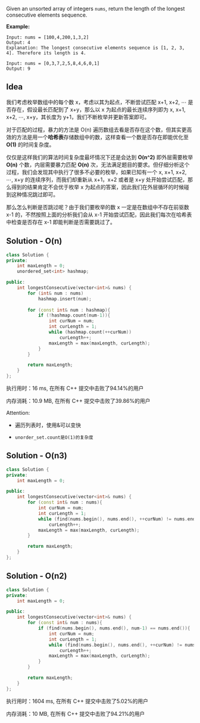 Given an unsorted array of integers `nums`, return the length of the longest consecutive elements sequence.



**Example:**

```
Input: nums = [100,4,200,1,3,2]
Output: 4
Explanation: The longest consecutive elements sequence is [1, 2, 3, 4]. Therefore its length is 4.

Input: nums = [0,3,7,2,5,8,4,6,0,1]
Output: 9
```

## Idea

我们考虑枚举数组中的每个数 x，考虑以其为起点，不断尝试匹配 x+1, x+2, ⋯ 是否存在，假设最长匹配到了 x+y，那么以 x 为起点的最长连续序列即为 x, x+1, x+2, ⋯, x+y，其长度为 y+1，我们不断枚举并更新答案即可。

对于匹配的过程，暴力的方法是 O(n) 遍历数组去看是否存在这个数，但其实更高效的方法是用一个**哈希表**存储数组中的数，这样查看一个数是否存在即能优化至 **O(1)** 的时间复杂度。

仅仅是这样我们的算法时间复杂度最坏情况下还是会达到 **O(n^2)** 即外层需要枚举 **O(n)** 个数，内层需要暴力匹配 **O(n)** 次，无法满足题目的要求。但仔细分析这个过程，我们会发现其中执行了很多不必要的枚举，如果已知有一个 x, x+1, x+2, ⋯, x+y 的连续序列，而我们却重新从 x+1，x+2 或者是 x+y 处开始尝试匹配，那么得到的结果肯定不会优于枚举 x 为起点的答案，因此我们在外层循环的时候碰到这种情况跳过即可。

那么怎么判断是否跳过呢？由于我们要枚举的数 x 一定是在数组中不存在前驱数 x-1 的，不然按照上面的分析我们会从 x-1 开始尝试匹配，因此我们每次在哈希表中检查是否存在 x-1 即能判断是否需要跳过了。

## Solution - O(n)


```c++
class Solution {
private:
    int maxLength = 0;
    unordered_set<int> hashmap;

public:
    int longestConsecutive(vector<int>& nums) {
        for (int& num : nums)
            hashmap.insert(num);
        
        for (const int& num : hashmap){
            if (!hashmap.count(num-1)){
                int curNum = num;
                int curLength = 1;
                while (hashmap.count(++curNum))
                    curLength++;
                maxLength = max(maxLength, curLength);
            }
        }

        return maxLength;
    }
};
```

执行用时：16 ms, 在所有 C++ 提交中击败了94.14%的用户

内存消耗：10.9 MB, 在所有 C++ 提交中击败了39.86%的用户

Attention:

- 遍历列表时，使用&可以变快

- ```
  unorder_set.count是O(1)的复杂度
  ```

## Solution - O(n3)

```c++
class Solution {
private:
    int maxLength = 0;

public:
    int longestConsecutive(vector<int>& nums) {
        for (const int& num : nums){
            int curNum = num;
            int curLength = 1;
            while (find(nums.begin(), nums.end(), ++curNum) != nums.end())
                curLength++;
            maxLength = max(maxLength, curLength);
        }

        return maxLength;
    }
};
```

## Solution - O(n2)

```c++
class Solution {
private:
    int maxLength = 0;

public:
    int longestConsecutive(vector<int>& nums) {
        for (const int& num : nums){
            if (find(nums.begin(), nums.end(), num-1) == nums.end()){
                int curNum = num;
                int curLength = 1;
                while (find(nums.begin(), nums.end(), ++curNum) != nums.end())
                    curLength++;
                maxLength = max(maxLength, curLength);
            }
        }

        return maxLength;
    }
};
```

执行用时：1604 ms, 在所有 C++ 提交中击败了5.02%的用户

内存消耗：10 MB, 在所有 C++ 提交中击败了94.21%的用户
